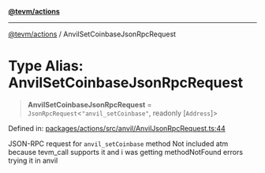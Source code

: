 [**@tevm/actions**](../README.md)

***

[@tevm/actions](../globals.md) / AnvilSetCoinbaseJsonRpcRequest

# Type Alias: AnvilSetCoinbaseJsonRpcRequest

> **AnvilSetCoinbaseJsonRpcRequest** = `JsonRpcRequest`\<`"anvil_setCoinbase"`, readonly \[`Address`\]\>

Defined in: [packages/actions/src/anvil/AnvilJsonRpcRequest.ts:44](https://github.com/evmts/tevm-monorepo/blob/main/packages/actions/src/anvil/AnvilJsonRpcRequest.ts#L44)

JSON-RPC request for `anvil_setCoinbase` method
Not included atm because tevm_call supports it and i was getting methodNotFound errors trying it in anvil
